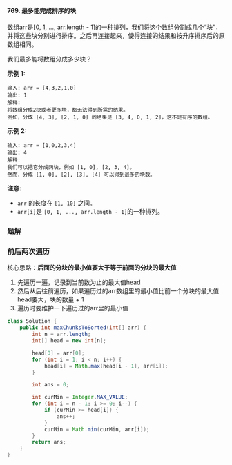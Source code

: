 #### 769. 最多能完成排序的块

数组arr是[0, 1, ..., arr.length - 1]的一种排列，我们将这个数组分割成几个“块”，并将这些块分别进行排序。之后再连接起来，使得连接的结果和按升序排序后的原数组相同。

我们最多能将数组分成多少块？

**示例 1:**

```shell
输入: arr = [4,3,2,1,0]
输出: 1
解释:
将数组分成2块或者更多块，都无法得到所需的结果。
例如，分成 [4, 3], [2, 1, 0] 的结果是 [3, 4, 0, 1, 2]，这不是有序的数组。
```

**示例 2:**

```shell
输入: arr = [1,0,2,3,4]
输出: 4
解释:
我们可以把它分成两块，例如 [1, 0], [2, 3, 4]。
然而，分成 [1, 0], [2], [3], [4] 可以得到最多的块数。
```

**注意:**

- `arr` 的长度在 `[1, 10]` 之间。
- `arr[i]`是 `[0, 1, ..., arr.length - 1]`的一种排列。

### 题解

### 前后两次遍历

核心思路：**后面的分块的最小值要大于等于前面的分块的最大值**

1. 先遍历一遍，记录到当前数为止的最大值head
2. 然后从后往前遍历，如果遍历过的arr数组里的最小值比前一个分块的最大值head要大，块的数量 + 1
3. 遍历时要维护一下遍历过的arr里的最小值

```java
class Solution {
    public int maxChunksToSorted(int[] arr) {
        int n = arr.length;
        int[] head = new int[n];

        head[0] = arr[0];
        for (int i = 1; i < n; i++) {
            head[i] = Math.max(head[i - 1], arr[i]);
        }

        int ans = 0;

        int curMin = Integer.MAX_VALUE;
        for (int i = n - 1; i >= 0; i--) {
            if (curMin >= head[i]) {
                ans++;
            }
            curMin = Math.min(curMin, arr[i]);
        }
        return ans;
    }
}
```



